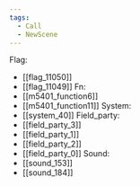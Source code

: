 ```yaml
---
tags:
  - Call
  - NewScene
---
```

Flag:
- [[flag_11050]]
- [[flag_11049]]
Fn:
- [[m5401_function6]]
- [[m5401_function11]]
System:
- [[system_40]]
Field_party:
- [[field_party_3]]
- [[field_party_1]]
- [[field_party_2]]
- [[field_party_0]]
Sound:
- [[sound_153]]
- [[sound_184]]

